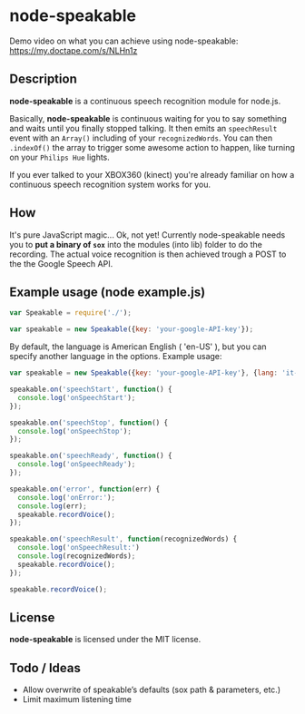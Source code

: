 # node-speakable

Demo video on what you can achieve using node-speakable: https://my.doctape.com/s/NLHn1z

## Description

**node-speakable** is a continuous speech recognition module for node.js.

Basically, **node-speakable** is continuous waiting for you to say something and waits until you finally stopped talking. It then emits an ```speechResult``` event with an ```Array()``` including of your ```recognizedWords```. You can then ```.indexOf()``` the array to trigger some awesome action to happen, like turning on your ```Philips Hue``` lights.

If you ever talked to your XBOX360 (kinect) you're already familiar on how a continuous speech recognition system works for you.

## How

It's pure JavaScript magic... Ok, not yet! Currently node-speakable needs you to __put a binary of ```sox```__ into the modules (into lib) folder to do the recording. The actual voice recognition is then achieved trough a POST to the the Google Speech API.

## Example usage (node example.js)

```javascript
var Speakable = require('./');

var speakable = new Speakable({key: 'your-google-API-key'});
```
By default, the language is American English ( 'en-US' ), but you can specify another language in the options.
Example usage:
```javascript
var speakable = new Speakable({key: 'your-google-API-key'}, {lang: 'it-IT'});
```

```javascript
speakable.on('speechStart', function() {
  console.log('onSpeechStart');
});

speakable.on('speechStop', function() {
  console.log('onSpeechStop');
});

speakable.on('speechReady', function() {
  console.log('onSpeechReady');
});

speakable.on('error', function(err) {
  console.log('onError:');
  console.log(err);
  speakable.recordVoice();
});

speakable.on('speechResult', function(recognizedWords) {
  console.log('onSpeechResult:')
  console.log(recognizedWords);
  speakable.recordVoice();
});

speakable.recordVoice();
```

## License

**node-speakable** is licensed under the MIT license.

## Todo / Ideas

* Allow overwrite of speakable’s defaults (sox path & parameters, etc.)
* Limit maximum listening time
